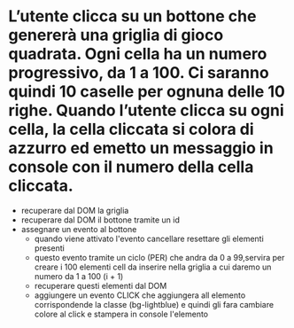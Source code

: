 # L’utente clicca su un bottone che genererà una griglia di gioco quadrata. Ogni cella ha un numero progressivo, da 1 a 100. Ci saranno quindi 10 caselle per ognuna delle 10 righe. Quando l’utente clicca su ogni cella, la cella cliccata si colora di azzurro ed emetto un messaggio in console con il numero della cella cliccata.

- recuperare dal DOM la griglia
- recuperare dal DOM il bottone tramite un id
- assegnare un evento al bottone
    - quando viene attivato l'evento cancellare resettare gli elementi presenti
    - questo evento tramite un ciclo (PER) che andra da 0 a 99,servira per creare i 100 elementi cell da inserire nella griglia a cui daremo un numero da 1 a 100 (i + 1)
    - recuperare questi elementi dal DOM 
    - aggiungere un evento CLICK che aggiungera all elemento corrispondende la classe (bg-lightblue) e quindi gli fara cambiare colore al click e stampera in console l'elemento
